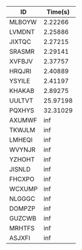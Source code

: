 |ID|Time(s)|
|-|-|
|MLBOYW|2.22266|
|LVMDNT|2.25886|
|JIXTQC|2.27215|
|SRASMR|2.29141|
|XVFBJV|2.37757|
|HRQJRI|2.40889|
|YSYILE|2.41197|
|KHAKAB|2.89275|
|UULTVT|25.97198|
|PQXHYS|32.31029|
|AXUMWF|inf|
|TKWJLM|inf|
|LMHEQI|inf|
|WVYNJR|inf|
|YZHOHT|inf|
|JISNLD|inf|
|FHCXPO|inf|
|WCXUMP|inf|
|NLGGGC|inf|
|DOMPZP|inf|
|GUZCWB|inf|
|MRHTFS|inf|
|ASJXFI|inf|
